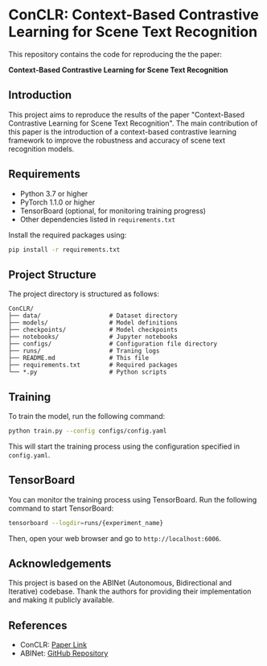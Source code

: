 # ConCLR: Context-Based Contrastive Learning for Scene Text Recognition

This repository contains the code for reproducing the the paper:

**Context-Based Contrastive Learning for Scene Text Recognition**

## Introduction

This project aims to reproduce the results of the paper "Context-Based Contrastive Learning for Scene Text Recognition". The main contribution of this paper is the introduction of a context-based contrastive learning framework to improve the robustness and accuracy of scene text recognition models.

## Requirements

- Python 3.7 or higher
- PyTorch 1.1.0 or higher
- TensorBoard (optional, for monitoring training progress)
- Other dependencies listed in `requirements.txt`

Install the required packages using:

```sh
pip install -r requirements.txt
```

## Project Structure

The project directory is structured as follows:

```
ConCLR/
├── data/                   # Dataset directory
├── models/                 # Model definitions
├── checkpoints/            # Model checkpoints
├── notebooks/              # Jupyter notebooks
├── configs/                # Configuration file directory
├── runs/                   # Traning logs
├── README.md               # This file
├── requirements.txt        # Required packages
└── *.py                    # Python scripts
```

## Training

To train the model, run the following command:

```sh
python train.py --config configs/config.yaml
```

This will start the training process using the configuration specified in `config.yaml`.

## TensorBoard

You can monitor the training process using TensorBoard. Run the following command to start TensorBoard:

```sh
tensorboard --logdir=runs/{experiment_name}
```

Then, open your web browser and go to `http://localhost:6006`.

## Acknowledgements

This project is based on the ABINet (Autonomous, Bidirectional and Iterative) codebase. Thank the authors for providing their implementation and making it publicly available.

## References

- ConCLR: [Paper Link](https://ojs.aaai.org/index.php/AAAI/article/view/20245)
- ABINet: [GitHub Repository](https://github.com/FangShancheng/ABINet)

